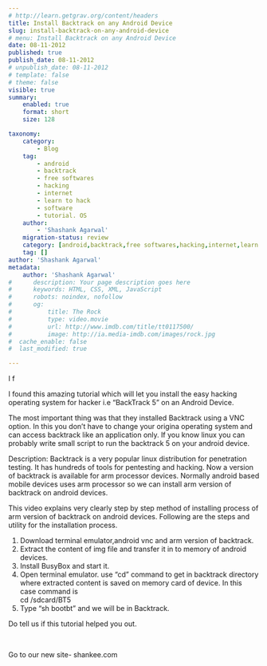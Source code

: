 ```yaml
---
# http://learn.getgrav.org/content/headers
title: Install Backtrack on any Android Device
slug: install-backtrack-on-any-android-device
# menu: Install Backtrack on any Android Device
date: 08-11-2012
published: true
publish_date: 08-11-2012
# unpublish_date: 08-11-2012
# template: false
# theme: false
visible: true
summary:
    enabled: true
    format: short
    size: 128

taxonomy:
    category:
        - Blog
    tag:
        - android
        - backtrack
        - free softwares
        - hacking
        - internet
        - learn to hack
        - software
        - tutorial. OS
    author:
        - 'Shashank Agarwal'
    migration-status: review
    category: [android,backtrack,free softwares,hacking,internet,learn to hack,software,tutorial. OS]
    tag: []
author: 'Shashank Agarwal'
metadata:
    author: 'Shashank Agarwal'
#      description: Your page description goes here
#      keywords: HTML, CSS, XML, JavaScript
#      robots: noindex, nofollow
#      og:
#          title: The Rock
#          type: video.movie
#          url: http://www.imdb.com/title/tt0117500/
#          image: http://ia.media-imdb.com/images/rock.jpg
#  cache_enable: false
#  last_modified: true

---
```


I f

I found this amazing tutorial which will let you install the easy hacking operating system for hacker i.e “BackTrack 5” on an Android Device.

The most important thing was that they installed Backtrack using a VNC option. In this you don’t have to change your origina operating system and can access backtrack like an application only. If you know linux you can probably write small script to run the backtrack 5 on your android device.

Description: Backtrack is a very popular linux distribution for penetration testing. It has hundreds of tools for pentesting and hacking. Now a version of backtrack is available for arm processor devices. Normally android based mobile devices uses arm processor so we can install arm version of backtrack on android devices.

This video explains very clearly step by step method of installing process of arm version of backtrack on android devices. Following are the steps and utility for the installation process.

1. Download terminal emulator,android vnc and arm version of backtrack.  
2. Extract the content of img file and transfer it in to memory of android devices.  
3. Install BusyBox and start it.  
4. Open terminal emulator. use “cd” command to get in backtrack directory where extracted content is saved on memory card of device. In this case command is  
cd /sdcard/BT5  
5. Type “sh bootbt” and we will be in Backtrack.

Do tell us if this tutorial helped you out.

 



Go to our new site- shankee.com

